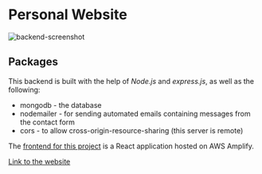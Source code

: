 # Personal Website

![backend-screenshot](https://user-images.githubusercontent.com/57681651/98670947-63ded780-234b-11eb-945e-f918092adb46.JPG)

## Packages

This backend is built with the help of *Node.js* and *express.js*, as well as the following:

- mongodb - the database
- nodemailer - for sending automated emails containing messages from the contact form
- cors - to allow cross-origin-resource-sharing (this server is remote)

The [frontend for this project](https://github.com/mike1234-pixel/miketandy.com-frontend) is a React application hosted on AWS Amplify.

[Link to the website](https://www.miketandy.com/)
